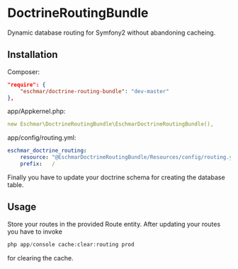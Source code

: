 # DoctrineRoutingBundle

Dynamic database routing for Symfony2 without abandoning cacheing.

## Installation

Composer:
```json
"require": {
	"eschmar/doctrine-routing-bundle": "dev-master"
},
```

app/Appkernel.php:
```yaml
new Eschmar\DoctrineRoutingBundle\EschmarDoctrineRoutingBundle(),
```

app/config/routing.yml:
```yaml
eschmar_doctrine_routing:
    resource: "@EschmarDoctrineRoutingBundle/Resources/config/routing.yml"
    prefix:   /
```

Finally you have to update your doctrine schema for creating the database table.

## Usage

Store your routes in the provided Route entity. After updating your routes you have to invoke
```php
php app/console cache:clear:routing prod
```
for clearing the cache.


